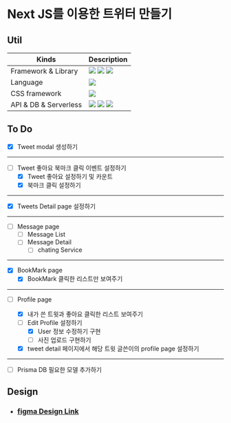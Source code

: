 # Next JS를 이용한 트위터 만들기

## Util

| Kinds                 | Description                                                                                                                                                                                                                                                                                                                                  |
| --------------------- | -------------------------------------------------------------------------------------------------------------------------------------------------------------------------------------------------------------------------------------------------------------------------------------------------------------------------------------------- |
| Framework & Library   | <img src="https://img.shields.io/badge/Next.js-000000?style=for-the-badge&logo=Next.js&logoColor=white" /> <img src="https://img.shields.io/badge/react-61DAFB?style=for-the-badge&logo=react&logoColor=black" /> <img src="https://img.shields.io/badge/react hook form-EC5990?style=for-the-badge&logo=react hook form&logoColor=white" /> |
| Language              | <img src="https://img.shields.io/badge/typescript-3178C6?style=for-the-badge&logo=typescript&logoColor=white" />                                                                                                                                                                                                                             |
| CSS framework         | <img src="https://img.shields.io/badge/tailwind CSS-06B6D4?style=for-the-badge&logo=tailwindcss&logoColor=white" />                                                                                                                                                                                                                          |
| API & DB & Serverless | <img src="https://img.shields.io/badge/prisma-2D3748?style=for-the-badge&logo=prisma&logoColor=white" /> <img src="https://img.shields.io/badge/PlanetScale-000000?style=for-the-badge&logo=PlanetScale&logoColor=white" /> <img src="https://img.shields.io/badge/SWR-000000?style=for-the-badge&logo=swr&logoColor=white" />               |

## To Do

- [x] Tweet modal 생성하기

---

- [ ] Tweet 좋아요 북마크 클릭 이벤트 설정하기
  - [x] Tweet 좋아요 설정하기 및 카운트
  - [x] 북마크 클릭 설정하기

---

- [x] Tweets Detail page 설정하기

---

- [ ] Message page
  - [ ] Message List
  - [ ] Message Detail
    - [ ] chating Service

---

- [x] BookMark page
  - [x] BookMark 클릭한 리스트만 보여주기

---

- [ ] Profile page

  - [x] 내가 쓴 트윗과 좋아요 클릭한 리스트 보여주기
  - [ ] Edit Profile 설정하기
    - [x] User 정보 수정하기 구현
    - [ ] 사진 업로드 구현하기
  - [x] tweet detail 페이지에서 해당 트윗 글쓴이의 profile page 설정하기

---

- [ ] Prisma DB 필요한 모델 추가하기

## Design

- ### [figma Design Link](https://www.figma.com/file/EpLzVjzxkTfxvqFc3CzMow/twt?node-id=0%3A1)
